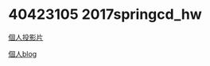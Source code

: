 # 40423105 2017springcd_hw
<a href="https://40423105.github.io/2017springcd_hw/#/">個人投影片</a>

<a href="https://40423105.github.io/2017springcd_hw/blog/index.html">個人blog</a>
